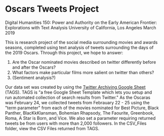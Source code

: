 # Oscars Tweets Project 

Digital Humanities 150: Power and Authority on the Early American Frontier: Explorations with Text Analysis
University of California, Los Angeles 
March 2019

This is research project of the social media surrounding movies and awards seasons, completed using text analysis of tweets surrounding the days of the 2019 Oscars. Through this project, we hope to answer: 

1. Are the Oscar nominated movies described on twitter differently before and after the Oscars?
2. What factors make particular films more salient on twitter than others?
3. (Sentiment analysis?)

Our data set was created by using the [Twitter Archiving Google Sheet](https://tags.hawksey.info) (TAGS). TAGS is "a free Google Sheet Template which lets you setup and run automated collection of search results from Twitter." As the Oscaras was February 24, we collected tweets from Febrauary 22 - 25 using the "term parameter" from each of the movies nominated for Best Picture, Black Panther, BlacKkKlansman, Bohemian Rhapsody, The Faourite, Greenbook, Roma, A Star is Born, and Vice. We also set a parameter requiring returned tweets be from users with more than 2,000 followers. In the CSV_Files folder, view the CSV Files returned from TAGS. 
